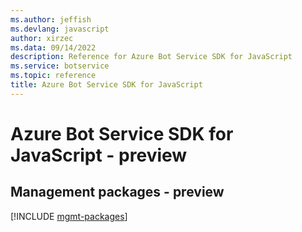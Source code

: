 ```yaml
---
ms.author: jeffish
ms.devlang: javascript
author: xirzec
ms.data: 09/14/2022
description: Reference for Azure Bot Service SDK for JavaScript
ms.service: botservice
ms.topic: reference
title: Azure Bot Service SDK for JavaScript
---
```

# Azure Bot Service SDK for JavaScript - preview

## Management packages - preview
[!INCLUDE [mgmt-packages](bot-service-mgmt-index.md)]